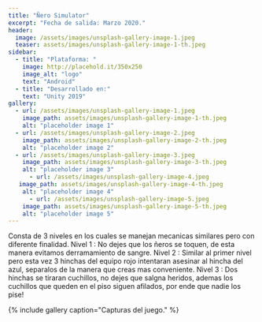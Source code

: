 ```yaml
---
title: "Ñero Simulator"
excerpt: "Fecha de salida: Marzo 2020."
header:
  image: /assets/images/unsplash-gallery-image-1.jpeg
  teaser: assets/images/unsplash-gallery-image-1-th.jpeg
sidebar:
  - title: "Plataforma: "
    image: http://placehold.it/350x250
    image_alt: "logo"
    text: "Android"
  - title: "Desarrollado en:"
    text: "Unity 2019"
gallery:
  - url: /assets/images/unsplash-gallery-image-1.jpeg
    image_path: assets/images/unsplash-gallery-image-1-th.jpeg
    alt: "placeholder image 1"
  - url: /assets/images/unsplash-gallery-image-2.jpeg
    image_path: assets/images/unsplash-gallery-image-2-th.jpeg
    alt: "placeholder image 2"
  - url: /assets/images/unsplash-gallery-image-3.jpeg
    image_path: assets/images/unsplash-gallery-image-3-th.jpeg
    alt: "placeholder image 3"
	  - url: /assets/images/unsplash-gallery-image-4.jpeg
   image_path: assets/images/unsplash-gallery-image-4-th.jpeg
    alt: "placeholder image 4"
	  - url: /assets/images/unsplash-gallery-image-5.jpeg
    image_path: assets/images/unsplash-gallery-image-5-th.jpeg
    alt: "placeholder image 5"
---
```


Consta de 3 niveles en los cuales se manejan mecanicas similares pero con diferente finalidad.
Nivel 1 : No dejes que los ñeros se toquen, de esta manera evitamos derramamiento de sangre.
Nivel 2 : Similar al primer nivel pero esta vez 3 hinchas del equipo rojo intentaran asesinar al hincha del azul, separalos de la manera que creas mas conveniente.
Nivel 3 : Dos hinchas se tiraran cuchillos, no dejes que salgna heridos, ademas los cuchillos que queden en el piso siguen afilados, por ende que nadie los pise!

{% include gallery caption="Capturas del juego." %}

